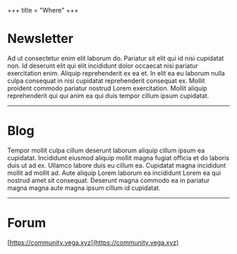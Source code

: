 +++
title = "Where"
+++
# Newsletter
Ad ut consectetur enim elit laborum do. Pariatur sit elit qui id nisi cupidatat non. Id deserunt elit qui elit incididunt dolor occaecat nisi pariatur exercitation enim. Aliquip reprehenderit ex ea et. In elit ea eu laborum nulla culpa consequat in nisi cupidatat reprehenderit consequat ex. Mollit proident commodo pariatur nostrud Lorem exercitation. Mollit aliquip reprehenderit qui qui anim ea qui duis tempor cillum ipsum cupidatat.

---

# Blog
Tempor mollit culpa cillum deserunt laborum aliquip cillum ipsum ea cupidatat. Incididunt eiusmod aliquip mollit magna fugiat officia et do laboris duis ut ad ex. Ullamco labore duis eu cillum ea. Cupidatat magna incididunt mollit ad mollit ad. Aute aliquip Lorem laborum ea incididunt Lorem ea qui nostrud amet sit consequat. Deserunt magna commodo ea in pariatur magna magna aute magna ipsum cillum id cupidatat.

---

# Forum
[https://community.vega.xyz](https://community.vega.xyz)
